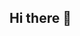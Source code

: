 ## Hi there 👋

<!--
**sek0ala/sek0ala** is a ✨ _special_ ✨ repository because its `README.md` (this file) appears on your GitHub profile.

Here are some ideas to get you started:

- 🔭 I’m currently working on Python beginner projects.
- 🌱 I’m currently learning Python
- 💬 I'm willing to help with the GitHub introductory course
-->
